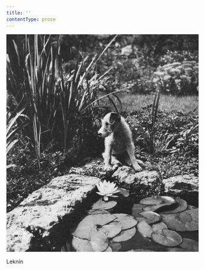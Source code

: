 ```yaml
---
title: ''
contentType: prose
---
```


![dasenka_fotky_027](./resources/dasenka_fotky_027.jpg)  

Leknín
